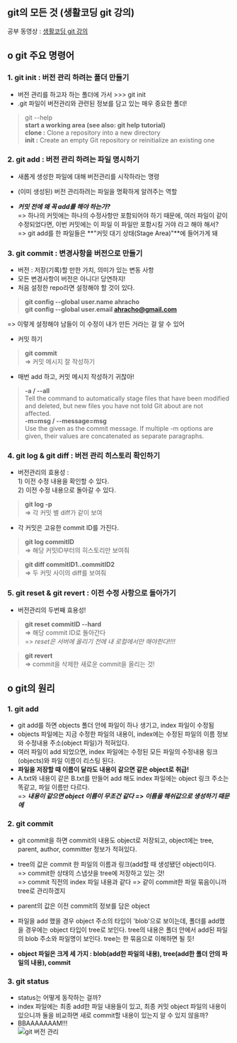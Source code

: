 ## git의 모든 것 (생활코딩 git 강의)
공부 동영상 : [생활코딩 git 강의](https://opentutorials.org/module/2676)


## o git 주요 명령어
### 1. git init : 버전 관리 하려는 폴더 만들기
- 버전 관리를 하고자 하는 폴더에 가서 >>> git init
- .git 파일이 버전관리와 관련된 정보를 담고 있는 매우 중요한 폴더!
> git --help  
   **start a working area (see also: git help tutorial)**  
   **clone :**      Clone a repository into a new directory  
   **init :**       Create an empty Git repository or reinitialize an existing one  


### 2. git add : 버전 관리 하려는 파일 명시하기
- 새롭게 생성한 파일에 대해 버전관리를 시작하라는 명령
- (이미 생성된) 버전 관리하려는 파일을 명확하게 알려주는 역할

- _**커밋 전에 왜 꼭 add를 해야 하는가?**_  
  => 하나의 커밋에는 하나의 수정사항만 포함되어야 하기 때문에, 여러 파일이 같이 수정되었다면, 이번 커밋에는 이 파일 이 파일만 포함시킬 거야 라고 해야 해서?  
  => git add를 한 파일들은 **"커밋 대기 상태(Stage Area)"**에 들어가게 돼  


### 3. git commit : 변경사항을 버전으로 만들기
- 버전 : 저장(기록)할 만한 가치, 의미가 있는 변동 사항
- 모든 변경사항이 버전은 아니다! 당연하지!
- 처음 설정한 repo라면 설정해야 할 것이 있다.
> **git config --global user.name ahracho  
  git config --global user.email ahracho@gmail.com**  
  
  => 이렇게 설정해야 남들이 이 수정이 내가 만든 거라는 걸 알 수 있어

- 커밋 하기
> **git commit**  
  => 커밋 메시지 잘 작성하기
  
- 매번 add 하고, 커밋 메시지 작성하기 귀찮아!
> **-a / --all**  
Tell the command to automatically stage files that have been modified and deleted, but new files you have not told Git about are not affected.  
> **-m=msg / --message=msg**  
Use the given <msg> as the commit message. If multiple -m options are given, their values are concatenated as separate paragraphs.


### 4. git log & git diff : 버전 관리 히스토리 확인하기
- 버전관리의 효용성 :   
      1) 이전 수정 내용을 확인할 수 있다.  
      2) 이전 수정 내용으로 돌아갈 수 있다.  
> **git log -p**  
  => 각 커밋 별 diff가 같이 보여

- 각 커밋은 고유한 commit ID를 가진다.
> **git log commitID**  
  => 해당 커밋ID부터의 히스토리만 보여줘
  
  > **git diff commitID1..commitID2**  
  => 두 커밋 사이의 diff를 보여줘

### 5. git reset & git revert : 이전 수정 사항으로 돌아가기
-  버전관리의 두번째 효용성!  
> **git reset commitID --hard**  
  => 해당 commit ID로 돌아간다  
  => _reset은 서버에 올리기 전에 내 로컬에서만 해야한다!!!!_  
  
  > **git revert**  
  => commit을 삭제한 새로운 commit을 올리는 것!
  

## o git의 원리
### 1. git add
- git add를 하면 objects 폴더 안에 파일이 하나 생기고, index 파일이 수정됨
- objects 파일에는 지금 수정한 파일의 내용이, index에는 수정된 파일의 이름 정보와 수정내용 주소(object 파일)가 적혀있다.
- 여러 파일이 add 되었으면, index 파일에는 수정된 모든 파일의 수정내용 링크(objects)와 파일 이름이 리스팅 된다.
- **파일을 저장할 때 이름이 달라도 내용이 같으면 같은 object로 취급!**  
- A.txt와 내용이 같은 B.txt를 만들어 add 해도 index 파일에는 object 링크 주소는 똑같고, 파일 이름만 다르다.  
  => **_내용이 같으면 object 이름이 무조건 같다 => 이름을 해쉬값으로 생성하기 때문에_**
  
### 2. git commit
- git commit을 하면 commit의 내용도 object로 저장되고, object에는 tree, parent,  author, committer 정보가 적혀있다. 
- tree의 값은 commit 한 파일의 이름과 링크(add할 때 생성됐던 object)이다.  
  => commit한 상태의 스냅샷을 tree에 저장하고 있는 것!  
  => commit 직전의 index 파일 내용과 같다
  => 같이 commit한 파일 묶음이니까 tree로 관리하겠지
- parent의 값은 이전 commit의 정보를 담은 object
- 파일을 add 했을 경우 object 주소의 타입이 'blob'으로 보이는데, 폴더를 add했을 경우에는 object 타입이 tree로 보인다. tree의 내용은 폴더 안에서 add된 파일의 blob 주소와 파일명이 보인다. tree는 한 묶음으로 이해하면 될 듯!

- **object 파일은 크게 세 가지 : blob(add한 파일의 내용), tree(add한 폴더 안의 파일의 내용), commit**

### 3. git status
- status는 어떻게 동작하는 걸까?
- index 파일에는 최종 add한 파일 내용들이 있고, 최종 커밋 object 파일의 내용이 있으니까 둘을 비교하면 새로 commit할 내용이 있는지 알 수 있지 않을까?
- BBAAAAAAAM!!!  
![git 버전 관리](https://i.stack.imgur.com/caci5.png)